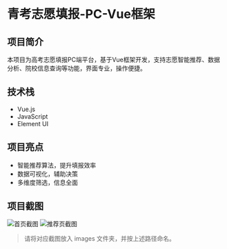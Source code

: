 # 青考志愿填报-PC-Vue框架

## 项目简介
本项目为高考志愿填报PC端平台，基于Vue框架开发，支持志愿智能推荐、数据分析、院校信息查询等功能，界面专业，操作便捷。

## 技术栈
- Vue.js
- JavaScript
- Element UI

## 项目亮点
- 智能推荐算法，提升填报效率
- 数据可视化，辅助决策
- 多维度筛选，信息全面

## 项目截图
![首页截图](./images/home.png)
![推荐页截图](./images/recommend.png)

> 请将对应截图放入 images 文件夹，并按上述路径命名。 